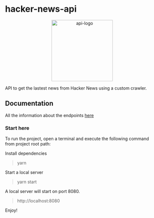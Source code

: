 # hacker-news-api

<p align="center">
<img src="https://pbs.twimg.com/profile_images/469397708986269696/iUrYEOpJ_400x400.png" alt="api-logo" width='200px'/>
</p>

API to get the lastest news from Hacker News using a custom crawler.

## Documentation

All the information about the endpoints [here](./DOCU.md)

### Start here

To run the project, open a terminal and execute the following command from project root path:

Install dependencies

> yarn

Start a local server

> yarn start

A local server will start on port 8080.

> http://localhost:8080

Enjoy!

